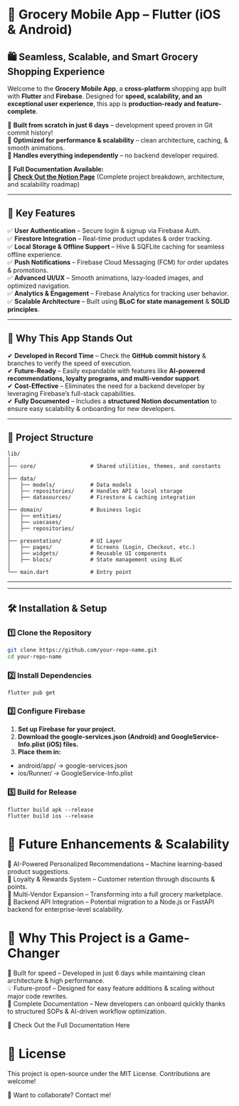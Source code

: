 # 🚀 Grocery Mobile App – Flutter (iOS & Android)

## 🛍️ **Seamless, Scalable, and Smart Grocery Shopping Experience**

Welcome to the **Grocery Mobile App**, a **cross-platform** shopping app built with **Flutter** and **Firebase**. Designed for **speed, scalability, and an exceptional user experience**, this app is **production-ready and feature-complete**.

🔹 **Built from scratch in just 6 days** – development speed proven in Git commit history!  
🔹 **Optimized for performance & scalability** – clean architecture, caching, & smooth animations.  
🔹 **Handles everything independently** – no backend developer required.  

📖 **Full Documentation Available:**  
🔗 **[Check Out the Notion Page](#)** (Complete project breakdown, architecture, and scalability roadmap)  

---

## 🎯 **Key Features**

✅ **User Authentication** – Secure login & signup via Firebase Auth.  
✅ **Firestore Integration** – Real-time product updates & order tracking.  
✅ **Local Storage & Offline Support** – Hive & SQFLite caching for seamless offline experience.  
✅ **Push Notifications** – Firebase Cloud Messaging (FCM) for order updates & promotions.  
✅ **Advanced UI/UX** – Smooth animations, lazy-loaded images, and optimized navigation.  
✅ **Analytics & Engagement** – Firebase Analytics for tracking user behavior.  
✅ **Scalable Architecture** – Built using **BLoC for state management** & **SOLID principles**.  

---

## 🚀 **Why This App Stands Out**
✔ **Developed in Record Time** – Check the **GitHub commit history** & branches to verify the speed of execution.  
✔ **Future-Ready** – Easily expandable with features like **AI-powered recommendations, loyalty programs, and multi-vendor support**.  
✔ **Cost-Effective** – Eliminates the need for a backend developer by leveraging Firebase’s full-stack capabilities.  
✔ **Fully Documented** – Includes a **structured Notion documentation** to ensure easy scalability & onboarding for new developers.  

---

## 📂 **Project Structure**  
```
lib/
│
├── core/                 # Shared utilities, themes, and constants
│
├── data/  
│   ├── models/           # Data models  
│   ├── repositories/     # Handles API & local storage  
│   ├── datasources/      # Firestore & caching integration  
│
├── domain/               # Business logic  
│   ├── entities/  
│   ├── usecases/  
│   ├── repositories/  
│
├── presentation/         # UI Layer  
│   ├── pages/            # Screens (Login, Checkout, etc.)  
│   ├── widgets/          # Reusable UI components  
│   ├── blocs/            # State management using BLoC  
│
└── main.dart             # Entry point  
```

---


---

## 🛠️ **Installation & Setup**

### **1️⃣ Clone the Repository**
```bash
git clone https://github.com/your-repo-name.git
cd your-repo-name
```

### **2️⃣ Install Dependencies**
```
flutter pub get
```

### **3️⃣ Configure Firebase**
 1. **Set up Firebase for your project.**
 2. **Download the google-services.json (Android) and GoogleService-Info.plist (iOS) files.**
 3. **Place them in:**
   * android/app/ → google-services.json
   * ios/Runner/ → GoogleService-Info.plist


### **5️⃣ Build for Release**
```
flutter build apk --release
flutter build ios --release
```

# 🔗 Future Enhancements & Scalability

📌 AI-Powered Personalized Recommendations – Machine learning-based product suggestions.  
📌 Loyalty & Rewards System – Customer retention through discounts & points.  
📌 Multi-Vendor Expansion – Transforming into a full grocery marketplace.  
📌 Backend API Integration – Potential migration to a Node.js or FastAPI backend for enterprise-level scalability.  

# 🌟 Why This Project is a Game-Changer  

🚀 Built for speed – Developed in just 6 days while maintaining clean architecture & high performance.  
💡 Future-proof – Designed for easy feature additions & scaling without major code rewrites.  
📖 Complete Documentation – New developers can onboard quickly thanks to structured SOPs & AI-driven workflow optimization.  

🎯 Check Out the Full Documentation Here  

# 📜 License  

This project is open-source under the MIT License. Contributions are welcome!  

📧 Want to collaborate? Contact me!  
